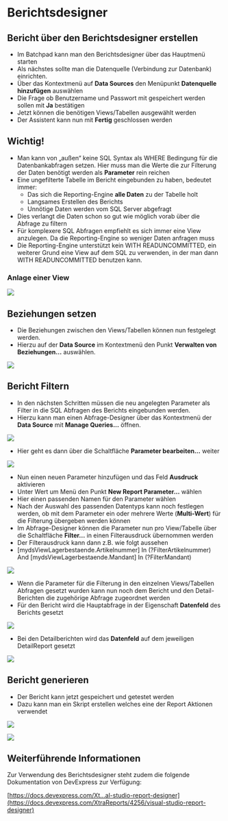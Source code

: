 # Berichtsdesigner
Bericht über den Berichtsdesigner erstellen
-------------------------------------------

*   Im Batchpad kann man den Berichtsdesigner über das Hauptmenü starten
*   Als nächstes sollte man die Datenquelle (Verbindung zur Datenbank) einrichten.
*   Über das Kontextmenü auf **Data Sources** den Menüpunkt **Datenquelle hinzufügen** auswählen
*   Die Frage ob Benutzername und Passwort mit gespeichert werden sollen mit **Ja** bestätigen
*   Jetzt können die benötigen Views/Tabellen ausgewählt werden
*   Der Assistent kann nun mit **Fertig** geschlossen werden

Wichtig!
--------

*   Man kann von „außen“ keine SQL Syntax als WHERE Bedingung für die Datenbankabfragen setzen. Hier muss man die Werte die zur Filterung der Daten benötigt werden als **Parameter** rein reichen
*   Eine ungefilterte Tabelle im Bericht eingebunden zu haben, bedeutet immer:
    *   Das sich die Reporting-Engine **alle Daten** zu der Tabelle holt
    *   Langsames Erstellen des Berichts
    *   Unnötige Daten werden vom SQL Server abgefragt
*   Dies verlangt die Daten schon so gut wie möglich vorab über die Abfrage zu filtern
*   Für komplexere SQL Abfragen empfiehlt es sich immer eine View anzulegen. Da die Reporting-Engine so weniger Daten anfragen muss
*   Die Reporting-Engine unterstützt kein WITH READUNCOMMITTED, ein weiterer Grund eine View auf dem SQL zu verwenden, in der man dann WITH READUNCOMMITTED benutzen kann.

### Anlage einer View

![](Berichtsdesigner_Managemen.jpg)

Beziehungen setzen
------------------

*   Die Beziehungen zwischen den Views/Tabellen können nun festgelegt werden. 
*   Hierzu auf der **Data Source** im Kontextmenü den Punkt **Verwalten von Beziehungen...** auswählen.

![](Berichtsdesigner_ReportRel.jpg)

Bericht Filtern
---------------

*   In den nächsten Schritten müssen die neu angelegten Parameter als Filter in die SQL Abfragen des Berichts eingebunden werden. 
*   Hierzu kann man einen Abfrage-Designer über das Kontextmenü der **Data Source** mit **Manage Queries...** öffnen.

![](Berichtsdesigner_ReportQue.jpg)

*   Hier geht es dann über die Schaltfläche **Parameter bearbeiten...** weiter

![](2_Berichtsdesigner_ReportQue.jpg)

*   Nun einen neuen Parameter hinzufügen und das Feld **Ausdruck** aktivieren
*   Unter Wert um Menü den Punkt **New Report Parameter...** wählen
*   Hier einen passenden Namen für den Parameter wählen
*   Nach der Auswahl des passenden Datentyps kann noch festlegen werden, ob mit dem Parameter ein oder mehrere Werte (**Multi-Wert**) für die Filterung übergeben werden können
*   Im Abfrage-Designer können die Parameter nun pro View/Tabelle über die Schaltfläche **Filter...** in einen Filterausdruck übernommen werden
*   Der Filterausdruck kann dann z.B. wie folgt aussehen
*   \[mydsViewLagerbestaende.Artikelnummer\] In (?FilterArtikelnummer) And \[mydsViewLagerbestaende.Mandant\] In (?FilterMandant)

![](1_Berichtsdesigner_ReportQue.jpg)

*   Wenn die Parameter für die Filterung in den einzelnen Views/Tabellen Abfragen gesetzt wurden kann nun noch dem Bericht und den Detail-Berichten die zugehörige Abfrage zugeordnet werden
*   Für den Bericht wird die Hauptabfrage in der Eigenschaft **Datenfeld** des Berichts gesetzt

![](Berichtsdesigner_ReportDat.jpg)

*   Bei den Detailberichten wird das **Datenfeld** auf dem jeweiligen DetailReport gesetzt

![](Berichtsdesigner_ReportDet.jpg)

Bericht generieren
------------------

*   Der Bericht kann jetzt gespeichert und getestet werden
*   Dazu kann man ein Skript erstellen welches eine der Report Aktionen verwendet

![](Berichtsdesigner_BatchpadR.jpg)

![](Berichtsdesigner_BatchpadR.png)

Weiterführende Informationen
----------------------------

Zur Verwendung des Berichtsdesigner steht zudem die folgende Dokumentation von DevExpress zur Verfügung:

[https://docs.devexpress.com/Xt…al-studio-report-designer](https://docs.devexpress.com/XtraReports/4256/visual-studio-report-designer)